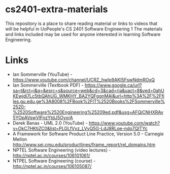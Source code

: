 # cs2401-extra-materials
This repository is a place to share reading material or links to videos that will be helpful in UoPeople's CS 2401 Software Engineering 1 The materials and links included may be used for anyone interested in learning Software Engineering.

# Links
- Ian Sommerville (YouTube) - https://www.youtube.com/channel/UCRZ_hwIp9AKl5FswNdmROxQ
- Ian Sommerville (Textbook PDF) - https://www.google.ca/url?sa=t&rct=j&q=&esrc=s&source=web&cd=3&cad=rja&uact=8&ved=0ahUKEwjdi7Lc5tbQAhUG_WMKHY_BA2YQFggnMAI&url=http%3A%2F%2Ffiles.gu.edu.ge%3A8008%2FBook%2FIT%2520Books%2FSommerville%2520-%2520Software%2520Engineering%25209ed.pdf&usg=AFQjCNHXRAv5YOpAVswVlFnzYtdJ5OyxrA
- Derek Banas - UML 2.0 (YouTube) - https://www.youtube.com/watch?v=OkC7HKtiZC0&list=PLGLfVvz_LVvQ5G-LdJ8RLqe-ndo7QITYc
- A Framework for Software Product Line Practice, Version 5.0 - Carnegie Mellon  http://www.sei.cmu.edu/productlines/frame_report/rel_domains.htm
- NPTEL Software Engineering (video lectures) - http://nptel.ac.in/courses/106101061/
- NTPEL Software Engineering (course) - http://nptel.ac.in/courses/106105087/
